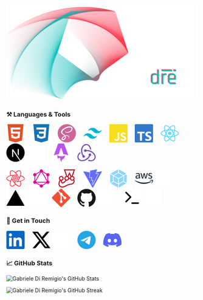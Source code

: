 <!-- Hero Image -->
<img alt="Gabriele Di Remigio's Hero Image" src="./assets/hero-image.png" />
<!---------------->

<!-- Languages & Tools -->
### :hammer_and_pick: Languages & Tools

[![html5](./assets/languages&tools-icons/html5.svg)]()
&nbsp;&nbsp;&nbsp;
[![css3](./assets/languages&tools-icons/css3.svg)]()
&nbsp;&nbsp;&nbsp;
[![sass](./assets/languages&tools-icons/sass.svg)]()
&nbsp;&nbsp;&nbsp;
[![tailwindcss](./assets/languages&tools-icons/tailwindcss.svg)]()
&nbsp;&nbsp;&nbsp;
[![javascript](./assets/languages&tools-icons/javascript.svg)]()
&nbsp;&nbsp;&nbsp;
[![typescript](./assets/languages&tools-icons/typescript.svg)]()
&nbsp;&nbsp;&nbsp;
[![react](./assets/languages&tools-icons/react.svg)]()
&nbsp;&nbsp;&nbsp;
[![nextdotjs](./assets/languages&tools-icons/nextdotjs-light.svg)](https://github.com/gabrielediremigio/gabrielediremigio#gh-light-mode-only)
[![nextdotjs](./assets/languages&tools-icons/nextdotjs-dark.svg)](https://github.com/gabrielediremigio/gabrielediremigio#gh-dark-mode-only)
&nbsp;&nbsp;&nbsp;
[![astro](./assets/languages&tools-icons/astro.svg)]()
&nbsp;&nbsp;&nbsp;
[![redux](./assets/languages&tools-icons/redux.svg)]()
<br />
<br />
[![reactquery](./assets/languages&tools-icons/reactquery.svg)]()
&nbsp;&nbsp;&nbsp;
[![graphql](./assets/languages&tools-icons/graphql.svg)]()
&nbsp;&nbsp;&nbsp;
[![jest](./assets/languages&tools-icons/jest.svg)]()
&nbsp;&nbsp;&nbsp;
[![vite](./assets/languages&tools-icons/vite.svg)]()
&nbsp;&nbsp;&nbsp;
[![webpack](./assets/languages&tools-icons/webpack.svg)]()
&nbsp;&nbsp;&nbsp;
[![aws](./assets/languages&tools-icons/aws-light.svg)](https://github.com/gabrielediremigio/gabrielediremigio#gh-light-mode-only)
[![aws](./assets/languages&tools-icons/aws-dark.svg)](https://github.com/gabrielediremigio/gabrielediremigio#gh-dark-mode-only)
&nbsp;&nbsp;&nbsp;
[![vercel](./assets/languages&tools-icons/vercel-light.svg)](https://github.com/gabrielediremigio/gabrielediremigio#gh-light-mode-only)
[![vercel](./assets/languages&tools-icons/vercel-dark.svg)](https://github.com/gabrielediremigio/gabrielediremigio#gh-dark-mode-only)
&nbsp;&nbsp;&nbsp;
[![git](./assets/languages&tools-icons/git.svg)]()
&nbsp;&nbsp;&nbsp;
[![github](./assets/languages&tools-icons/github-light.svg)](https://github.com/gabrielediremigio/gabrielediremigio#gh-light-mode-only)
[![github](./assets/languages&tools-icons/github-dark.svg)](https://github.com/gabrielediremigio/gabrielediremigio#gh-dark-mode-only)
&nbsp;&nbsp;&nbsp;
[![terminal](./assets/languages&tools-icons/terminal-light.svg)](https://github.com/gabrielediremigio/gabrielediremigio#gh-light-mode-only)
[![terminal](./assets/languages&tools-icons/terminal-dark.svg)](https://github.com/gabrielediremigio/gabrielediremigio#gh-dark-mode-only)
<!------------------------->

<!-- Social -->
### :link: Get in Touch

[![linkedin](./assets/social-icons/linkedin.svg)](https://www.linkedin.com/in/gabriele-di-remigio-8548181b0)
&nbsp;&nbsp;&nbsp;
[![x](./assets/social-icons/x-light.svg)](https://x.com/itisdire#gh-light-mode-only)
[![x](./assets/social-icons/x-dark.svg)](https://x.com/itisdire#gh-dark-mode-only)
&nbsp;&nbsp;&nbsp;
[![telegram](./assets//social-icons/telegram.svg)](https://t.me/itisdire)
&nbsp;&nbsp;&nbsp;
[![discord](./assets/social-icons/discord.svg)](https://discordapp.com/users/403692882307055618)
&nbsp;&nbsp;&nbsp;
<!------------>

<!-- GitHub Stats -->
### :chart_with_upwards_trend: GitHub Stats

![Gabriele Di Remigio's GitHub Stats](https://github-readme-stats.vercel.app/api?username=gabrielediremigio&title_color=AE6371&text_color=5D9498&icon_color=AE6371&border_color=5D9498&theme=transparent&border_radius=6&card_width=500&show_icons=true)

![Gabriele Di Remigio's GitHub Streak](https://streak-stats.demolab.com/?user=gabrielediremigio&theme=transparent&border_radius=6&border=5D9498&stroke=5D9498&ring=AE6371&fire=5D9498&currStreakNum=5D9498&sideNums=AE6371&currStreakLabel=5D9498&sideLabels=5D9498&dates=AE6371&card_width=500)
<!------------------>
